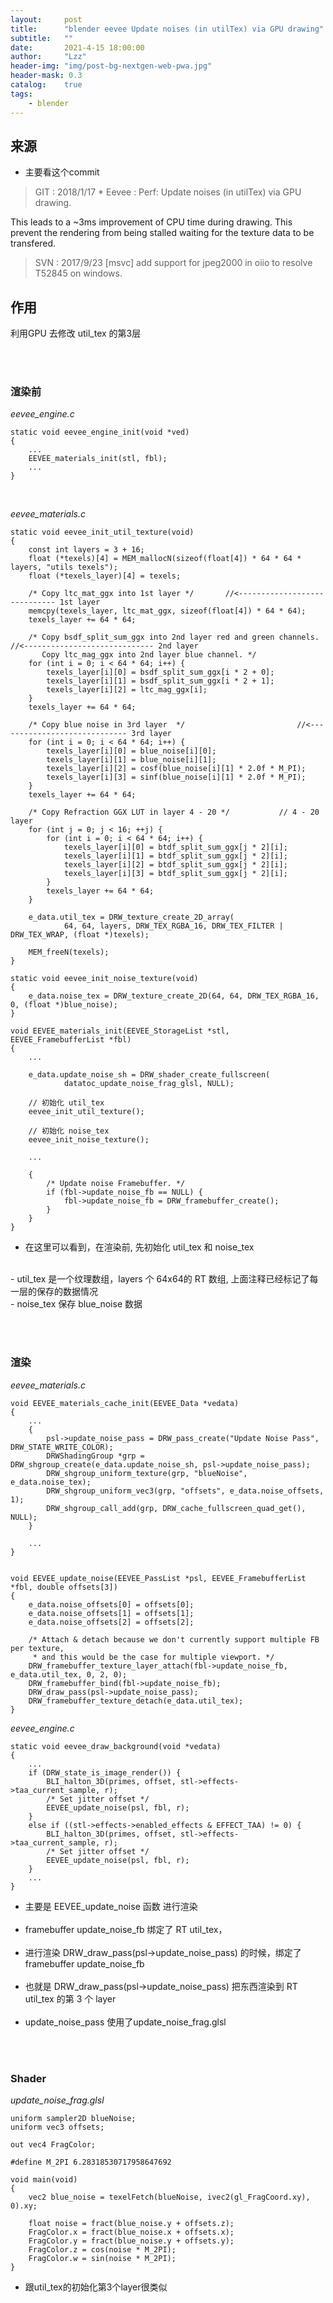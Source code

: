 ```yaml
---
layout:     post
title:      "blender eevee Update noises (in utilTex) via GPU drawing"
subtitle:   ""
date:       2021-4-15 18:00:00
author:     "Lzz"
header-img: "img/post-bg-nextgen-web-pwa.jpg"
header-mask: 0.3
catalog:    true
tags:
    - blender
---
```


## 来源

- 主要看这个commit

> GIT : 2018/1/17  *   Eevee : Perf: Update noises (in utilTex) via GPU drawing. <br> 

> 
This leads to a ~3ms improvement of CPU time during drawing.
This prevent the rendering from being stalled waiting for the texture data to be transfered.

> SVN : 2017/9/23  [msvc] add support for jpeg2000 in oiio to resolve T52845 on windows. 


## 作用
利用GPU 去修改 util_tex 的第3层

<br><br>

### 渲染前

*eevee_engine.c*
```
static void eevee_engine_init(void *ved)
{
	...
	EEVEE_materials_init(stl, fbl);
	...
}
```
<br>

*eevee_materials.c*
```
static void eevee_init_util_texture(void)
{
	const int layers = 3 + 16;
	float (*texels)[4] = MEM_mallocN(sizeof(float[4]) * 64 * 64 * layers, "utils texels");
	float (*texels_layer)[4] = texels;

	/* Copy ltc_mat_ggx into 1st layer */		//<----------------------------- 1st layer
	memcpy(texels_layer, ltc_mat_ggx, sizeof(float[4]) * 64 * 64);
	texels_layer += 64 * 64;

	/* Copy bsdf_split_sum_ggx into 2nd layer red and green channels.			//<----------------------------- 2nd layer
	   Copy ltc_mag_ggx into 2nd layer blue channel. */
	for (int i = 0; i < 64 * 64; i++) {
		texels_layer[i][0] = bsdf_split_sum_ggx[i * 2 + 0];
		texels_layer[i][1] = bsdf_split_sum_ggx[i * 2 + 1];
		texels_layer[i][2] = ltc_mag_ggx[i];
	}
	texels_layer += 64 * 64;

	/* Copy blue noise in 3rd layer  */							//<----------------------------- 3rd layer
	for (int i = 0; i < 64 * 64; i++) {
		texels_layer[i][0] = blue_noise[i][0];
		texels_layer[i][1] = blue_noise[i][1];
		texels_layer[i][2] = cosf(blue_noise[i][1] * 2.0f * M_PI);
		texels_layer[i][3] = sinf(blue_noise[i][1] * 2.0f * M_PI);
	}
	texels_layer += 64 * 64;

	/* Copy Refraction GGX LUT in layer 4 - 20 */			// 4 - 20 layer
	for (int j = 0; j < 16; ++j) {
		for (int i = 0; i < 64 * 64; i++) {
			texels_layer[i][0] = btdf_split_sum_ggx[j * 2][i];
			texels_layer[i][1] = btdf_split_sum_ggx[j * 2][i];
			texels_layer[i][2] = btdf_split_sum_ggx[j * 2][i];
			texels_layer[i][3] = btdf_split_sum_ggx[j * 2][i];
		}
		texels_layer += 64 * 64;
	}

	e_data.util_tex = DRW_texture_create_2D_array(
	        64, 64, layers, DRW_TEX_RGBA_16, DRW_TEX_FILTER | DRW_TEX_WRAP, (float *)texels);

	MEM_freeN(texels);
}

static void eevee_init_noise_texture(void)
{
	e_data.noise_tex = DRW_texture_create_2D(64, 64, DRW_TEX_RGBA_16, 0, (float *)blue_noise);
}

void EEVEE_materials_init(EEVEE_StorageList *stl, EEVEE_FramebufferList *fbl)
{
	...

	e_data.update_noise_sh = DRW_shader_create_fullscreen(
			datatoc_update_noise_frag_glsl, NULL);

	// 初始化 util_tex
	eevee_init_util_texture();

	// 初始化 noise_tex
	eevee_init_noise_texture();

	...

	{
		/* Update noise Framebuffer. */
		if (fbl->update_noise_fb == NULL) {
			fbl->update_noise_fb = DRW_framebuffer_create();
		}
	}
}
```
>
- 在这里可以看到，在渲染前, 先初始化 util_tex 和 noise_tex
<br>
- util_tex 是一个纹理数组，layers 个 64x64的 RT 数组, 上面注释已经标记了每一层的保存的数据情况
<br>
- noise_tex 保存 blue_noise 数据


<br><br>


### 渲染
*eevee_materials.c*
```
void EEVEE_materials_cache_init(EEVEE_Data *vedata)
{
	...
	{
		psl->update_noise_pass = DRW_pass_create("Update Noise Pass", DRW_STATE_WRITE_COLOR);
		DRWShadingGroup *grp = DRW_shgroup_create(e_data.update_noise_sh, psl->update_noise_pass);
		DRW_shgroup_uniform_texture(grp, "blueNoise", e_data.noise_tex);
		DRW_shgroup_uniform_vec3(grp, "offsets", e_data.noise_offsets, 1);
		DRW_shgroup_call_add(grp, DRW_cache_fullscreen_quad_get(), NULL);
	}

	...
}


void EEVEE_update_noise(EEVEE_PassList *psl, EEVEE_FramebufferList *fbl, double offsets[3])
{
	e_data.noise_offsets[0] = offsets[0];
	e_data.noise_offsets[1] = offsets[1];
	e_data.noise_offsets[2] = offsets[2];

	/* Attach & detach because we don't currently support multiple FB per texture,
	 * and this would be the case for multiple viewport. */
	DRW_framebuffer_texture_layer_attach(fbl->update_noise_fb, e_data.util_tex, 0, 2, 0);
	DRW_framebuffer_bind(fbl->update_noise_fb);
	DRW_draw_pass(psl->update_noise_pass);
	DRW_framebuffer_texture_detach(e_data.util_tex);
}
```

*eevee_engine.c*
```
static void eevee_draw_background(void *vedata)
{
	...
	if (DRW_state_is_image_render()) {
		BLI_halton_3D(primes, offset, stl->effects->taa_current_sample, r);
		/* Set jitter offset */
		EEVEE_update_noise(psl, fbl, r);
	}
	else if ((stl->effects->enabled_effects & EFFECT_TAA) != 0) {
		BLI_halton_3D(primes, offset, stl->effects->taa_current_sample, r);
		/* Set jitter offset */
		EEVEE_update_noise(psl, fbl, r);
	}
	...
}
```
>
- 主要是 EEVEE_update_noise 函数 进行渲染
<br><br>
- framebuffer update_noise_fb 绑定了 RT util_tex，
<br><br>
- 进行渲染 DRW_draw_pass(psl->update_noise_pass) 的时候，绑定了 framebuffer update_noise_fb 
<br><br>
- 也就是 DRW_draw_pass(psl->update_noise_pass) 把东西渲染到 RT util_tex 的第 3 个 layer
<br><br>
- update_noise_pass 使用了update_noise_frag.glsl


<br><br>

### Shader

*update_noise_frag.glsl*
```
uniform sampler2D blueNoise;
uniform vec3 offsets;

out vec4 FragColor;

#define M_2PI 6.28318530717958647692

void main(void)
{
	vec2 blue_noise = texelFetch(blueNoise, ivec2(gl_FragCoord.xy), 0).xy;

	float noise = fract(blue_noise.y + offsets.z);
	FragColor.x = fract(blue_noise.x + offsets.x);
	FragColor.y = fract(blue_noise.y + offsets.y);
	FragColor.z = cos(noise * M_2PI);
	FragColor.w = sin(noise * M_2PI);
}

```
>
- 跟util_tex的初始化第3个layer很类似


